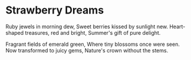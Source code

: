 # Strawberry Dreams

Ruby jewels in morning dew,
Sweet berries kissed by sunlight new.
Heart-shaped treasures, red and bright,
Summer's gift of pure delight.

Fragrant fields of emerald green,
Where tiny blossoms once were seen.
Now transformed to juicy gems,
Nature's crown without the stems.
